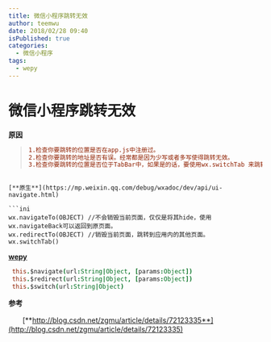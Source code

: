 ```yaml
---
title: 微信小程序跳转无效
author: teemwu
date: 2018/02/28 09:40
isPublished: true
categories:
  - 微信小程序
tags:
  - wepy
---
```


# 微信小程序跳转无效

**原因**

> ```ini
> 1.检查你要跳转的位置是否在app.js中注册过。
> 2.检查你要跳转的地址是否有误。经常都是因为少写或者多写使得跳转无效。
> 3.检查你要跳转的位置是否位于TabBar中，如果是的话，要使用wx.switchTab 来跳转界面。
> 
```

[**原生**](https://mp.weixin.qq.com/debug/wxadoc/dev/api/ui-navigate.html)

```ini
wx.navigateTo(OBJECT) //不会销毁当前页面，仅仅是将其hide，使用wx.navigateBack可以返回到原页面。
wx.redirectTo(OBJECT) //销毁当前页面，跳转到应用内的其他页面。
wx.switchTab()

```

[**wepy**](https://tencent.github.io/wepy/document.html#/api?id=wepypage-class)

```coffee
 this.$navigate(url:String|Object, [params:Object])
 this.$redirect(url:String|Object, [params:Object])
 this.$switch(url:String|Object)

```

**参考**

　　[**http://blog.csdn.net/zgmu/article/details/72123335**](http://blog.csdn.net/zgmu/article/details/72123335)